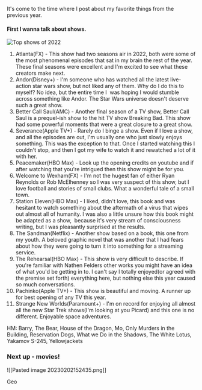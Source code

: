 It's come to the time where I post about my favorite things from the previous year. 

#### First I wanna talk about shows.

![Top shows of 2022](https://gallery.tinyletterapp.com/40b6882a201ac16ee5b647c5501134746f69fb21/images/644f168a-4107-038d-e7c7-cabbb8a680d1.jpg)

1.  Atlanta(FX) - This show had two seasons air in 2022, both were some of the most phenomenal episodes that sat in my brain the rest of the year. These final seasons were excellent and I'm excited to see what these creators make next.
2.  Andor(Disney+) - I'm someone who has watched all the latest live-action star wars show, but not liked any of them. Why do I do this to myself? No idea, but the entire time I  was hoping I would stumble across something like Andor. The Star Wars universe doesn't deserve such a great show.
3.  Better Call Saul(AMC) - Another final season of a TV show, Better Call Saul is a prequel-ish show to the hit TV show Breaking Bad. This show had some powerful moments that were a great closure to a great show.
4.  Severance(Apple TV+) - Rarely do I binge a show. Even if I love a show, and all the episodes are out, I'm usually one who just slowly enjoys something. This was the exception to that. Once I started watching this I couldn't stop, and then I got my wife to watch it and rewatched a lot of it with her. 
5.  Peacemaker(HBO Max) - Look up the opening credits on youtube and if after watching that you're intrigued then this show might be for you. 
6.  Welcome to Wexham(FX) - I'm not the hugest fan of either Ryan Reynolds or Rob McElhenney so I was very suspect of this show, but I love football and stories of small clubs. What a wonderful tale of a small town.
7.  Station Eleven(HBO Max) - I liked, didn't love, this book and was hesitant to watch something about the aftermath of a virus that wipes out almost all of humanity. I was also a little unsure how this book might be adapted as a show,  because it's very stream of consciousness writing, but I was pleasantly surprised at the results.
8.  The Sandman(Netflix) - Another show based on a book, this one from my youth. A beloved graphic novel that was another that I had fears about how they were going to turn it into something for a streaming service. 
9.  The Rehearsal(HBO Max) - This show is very difficult to describe. If you're familiar with Nathen Felders other works you might have an idea of what you'd be getting in to. I can't say I totally enjoyed(or agreed with the premise set forth) everything here, but nothing else this year caused so much conversations.
10.  Pachinko(Apple TV+) - This show is beautiful and moving. A runner up for best opening of any TV this year.
11.  Strange New Worlds(Paramount+) - I'm on record for enjoying all almost all the new Star Trek shows(I'm looking at you Picard) and this one is no different. Enjoyable space adventures. 

  HM: Barry, The Bear, House of the Dragon, Mo, Only Murders in the Building, Reservation Dogs, What we Do in the Shadows, The White Lotus, Yakamov S-245, Yellowjackets

### Next up - movies!
![[Pasted image 20230202152435.png]]

Geo